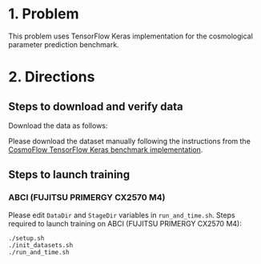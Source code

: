 # 1. Problem

This problem uses TensorFlow Keras implementation for the cosmological parameter prediction benchmark.

# 2. Directions
## Steps to download and verify data
Download the data as follows:

Please download the dataset manually following the instructions from the [CosmoFlow TensorFlow Keras benchmark implementation](https://github.com/sparticlesteve/cosmoflow-benchmark).

## Steps to launch training

### ABCI (FUJITSU PRIMERGY CX2570 M4)
Please edit `DataDir` and `StageDir` variables in `run_and_time.sh`.
Steps required to launch training on ABCI (FUJITSU PRIMERGY CX2570 M4):

```
./setup.sh
./init_datasets.sh
./run_and_time.sh
```
